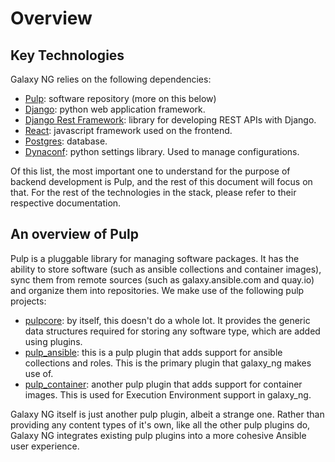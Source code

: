 # Overview

## Key Technologies

Galaxy NG relies on the following dependencies:

- [Pulp](https://pulpproject.org/): software repository (more on this below)
- [Django](https://www.djangoproject.com/): python web application framework.
- [Django Rest Framework](https://www.django-rest-framework.org/): library for developing REST APIs with Django.
- [React](https://reactjs.org/): javascript framework used on the frontend.
- [Postgres](https://www.postgresql.org/): database.
- [Dynaconf](https://www.dynaconf.com/): python settings library. Used to manage configurations.

Of this list, the most important one to understand for the purpose of backend development is Pulp, and the rest of this document will focus on that. For the rest of the technologies in the stack, please refer to their respective documentation.

## An overview of Pulp

Pulp is a pluggable library for managing software packages. It has the ability to store software (such as ansible collections and container images), sync them from remote sources (such as galaxy.ansible.com and quay.io) and organize them into repositories. We make use of the following pulp projects:

- [pulpcore](https://github.com/pulp/pulpcore/): by itself, this doesn't do a whole lot. It provides the generic data structures required for storing any software type, which are added using plugins.
- [pulp_ansible](https://github.com/pulp/pulp_ansible/): this is a pulp plugin that adds support for ansible collections and roles. This is the primary plugin that galaxy_ng makes use of.
- [pulp_container](https://github.com/pulp/pulp_container/): another pulp plugin that adds support for container images. This is used for Execution Environment support in galaxy_ng.

Galaxy NG itself is just another pulp plugin, albeit a strange one. Rather than providing any content types of it's own, like all the other pulp plugins do, Galaxy NG integrates existing pulp plugins into a more cohesive Ansible user experience.

